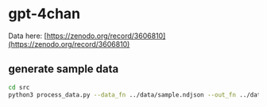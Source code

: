 # gpt-4chan

Data here: [https://zenodo.org/record/3606810](https://zenodo.org/record/3606810)

## generate sample data

```bash
cd src
python3 process_data.py --data_fn ../data/sample.ndjson --out_fn ../data/sample.txt
```
